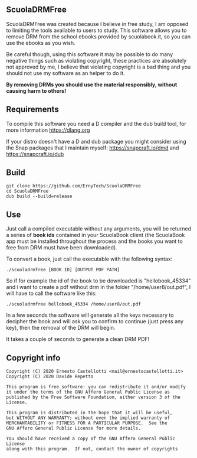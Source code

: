 ## ScuolaDRMFree
ScuolaDRMFree was created because I believe in free study, I am opposed to limiting the tools available to users to study.
This software allows you to remove DRM from the school ebooks provided by scuolabook.it, so you can use the ebooks as you wish.

Be careful though, using this software it may be possible to do many negative things such as violating copyright, these practices are absolutely not approved by me, I believe that violating copyright is a bad thing and you should not use my software as an helper to do it.

**By removing DRMs you should use the material responsibly, without causing harm to others!**

## Requirements
To compile this software you need a D compiler and the dub build tool, for more information https://dlang.org

If your distro doesn't have a D and dub package you might consider using the Snap packages that I maintain myself: https://snapcraft.io/dmd and https://snapcraft.io/dub

## Build
```
git clone https://github.com/ErnyTech/ScuolaDRMFree
cd ScuolaDRMFree
dub build --build=release
```

## Use
Just call a compiled executable without any arguments, you will be returned a series of **book ids** contained in your ScuolaBook client (the ScuolaBook app must be installed throughout the process and the books you want to free from DRM must have been downloaded).

To convert a book, just call the executable with the following syntax:
```
./scuoladrmfree [BOOK ID] [OUTPUT PDF PATH]
```

So if for example the id of the book to be downloaded is "hellobook_45334" and i want to create a pdf without drm in the folder "/home/user8/out.pdf", I will have to call the software like this:
```
./scuoladrmfree hellobook_45334 /home/user8/out.pdf
```

In a few seconds the software will generate all the keys necessary to decipher the book and will ask you to confirm to continue (just press any key), then the removal of the DRM will begin.

It takes a couple of seconds to generate a clean DRM PDF!

## Copyright info
    Copyright (C) 2020 Ernesto Castellotti <mail@ernestocastellotti.it>
    Copyright (C) 2020 Davide Repetto

    This program is free software: you can redistribute it and/or modify
    it under the terms of the GNU Affero General Public License as
    published by the Free Software Foundation, either version 3 of the
    License.

    This program is distributed in the hope that it will be useful,
    but WITHOUT ANY WARRANTY; without even the implied warranty of
    MERCHANTABILITY or FITNESS FOR A PARTICULAR PURPOSE.  See the
    GNU Affero General Public License for more details.

    You should have received a copy of the GNU Affero General Public License
    along with this program.  If not, contact the owner of copyrights
